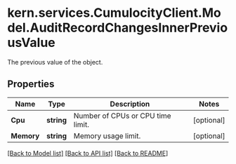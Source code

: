 # kern.services.CumulocityClient.Model.AuditRecordChangesInnerPreviousValue
The previous value of the object.

## Properties

Name | Type | Description | Notes
------------ | ------------- | ------------- | -------------
**Cpu** | **string** | Number of CPUs or CPU time limit. | [optional] 
**Memory** | **string** | Memory usage limit. | [optional] 

[[Back to Model list]](../README.md#documentation-for-models) [[Back to API list]](../README.md#documentation-for-api-endpoints) [[Back to README]](../README.md)

